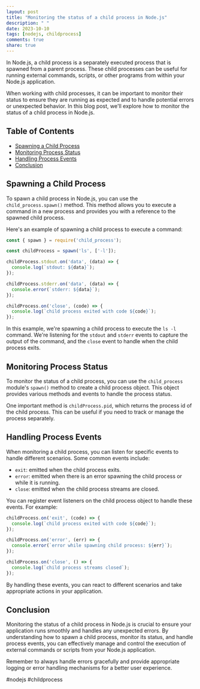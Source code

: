 ```yaml
---
layout: post
title: "Monitoring the status of a child process in Node.js"
description: " "
date: 2023-10-10
tags: [nodejs, childprocess]
comments: true
share: true
---
```


In Node.js, a child process is a separately executed process that is spawned from a parent process. These child processes can be useful for running external commands, scripts, or other programs from within your Node.js application.

When working with child processes, it can be important to monitor their status to ensure they are running as expected and to handle potential errors or unexpected behavior. In this blog post, we'll explore how to monitor the status of a child process in Node.js.

## Table of Contents
- [Spawning a Child Process](#spawning-a-child-process)
- [Monitoring Process Status](#monitoring-process-status)
- [Handling Process Events](#handling-process-events)
- [Conclusion](#conclusion)

## Spawning a Child Process

To spawn a child process in Node.js, you can use the `child_process.spawn()` method. This method allows you to execute a command in a new process and provides you with a reference to the spawned child process.

Here's an example of spawning a child process to execute a command:

```javascript
const { spawn } = require('child_process');

const childProcess = spawn('ls', ['-l']);

childProcess.stdout.on('data', (data) => {
  console.log(`stdout: ${data}`);
});

childProcess.stderr.on('data', (data) => {
  console.error(`stderr: ${data}`);
});

childProcess.on('close', (code) => {
  console.log(`child process exited with code ${code}`);
});
```

In this example, we're spawning a child process to execute the `ls -l` command. We're listening for the `stdout` and `stderr` events to capture the output of the command, and the `close` event to handle when the child process exits.

## Monitoring Process Status

To monitor the status of a child process, you can use the `child_process` module's `spawn()` method to create a child process object. This object provides various methods and events to handle the process status.

One important method is `childProcess.pid`, which returns the process id of the child process. This can be useful if you need to track or manage the process separately.

## Handling Process Events

When monitoring a child process, you can listen for specific events to handle different scenarios. Some common events include:

- `exit`: emitted when the child process exits.
- `error`: emitted when there is an error spawning the child process or while it is running.
- `close`: emitted when the child process streams are closed.

You can register event listeners on the child process object to handle these events. For example:

```javascript
childProcess.on('exit', (code) => {
  console.log(`child process exited with code ${code}`);
});

childProcess.on('error', (err) => {
  console.error(`error while spawning child process: ${err}`);
});

childProcess.on('close', () => {
  console.log(`child process streams closed`);
});
```

By handling these events, you can react to different scenarios and take appropriate actions in your application.

## Conclusion

Monitoring the status of a child process in Node.js is crucial to ensure your application runs smoothly and handles any unexpected errors. By understanding how to spawn a child process, monitor its status, and handle process events, you can effectively manage and control the execution of external commands or scripts from your Node.js application.

Remember to always handle errors gracefully and provide appropriate logging or error handling mechanisms for a better user experience.

#nodejs #childprocess